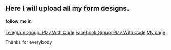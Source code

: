 ## Here I will upload all my form designs.

#### follow me in
[Telegram Group: Play With Code](https://t.me/playwithcode)
[Facebook Group: Play With Code](https://www.facebook.com/groups/playwithcode/)
[My page](https://www.facebook.com/haliiliya/)

Thanks for everybody
